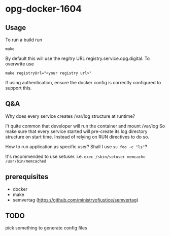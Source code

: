 # opg-docker-1604 
Usage
---
To run a build run 

```
make
```

By default this will use the regitry URL registry.service.opg.digital.  To overwrite use

```
make registryUrl="<your registry url>"
```

If using authentication, ensure the docker config is correctly configured to support this.

Q&A
---

Why does every service creates /var/log structure at runtime?

I't quite common that developer will run the container and mount /var/log
So make sure that every service started will pre-create its log directory structure on start time.
Instead of relying on RUN directives to do so.



How to run application as specific user? Shall I use `su foo -c "ls"`?

It's recommended to use setuser.
i.e. `exec /sbin/setuser memcache /usr/bin/memcached`


prerequisites
-------------
- docker
- make
- semvertag (https://github.com/ministryofjustice/semvertag)


TODO
----
pick something to generate config files
